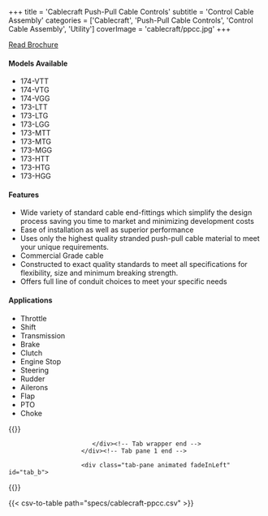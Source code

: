 +++
title = 'Cablecraft Push-Pull Cable Controls'
subtitle = 'Control Cable Assembly'
categories = ['Cablecraft', 'Push-Pull Cable Controls', 'Control Cable Assembly', 'Utility']
coverImage = 'cablecraft/ppcc.jpg'
+++

[Read Brochure](https://cablecraft.com/wp-content/uploads/2024/03/Cablecraft-Product-Catalog.pdf)

#### Models Available

* 174-VTT
* 174-VTG
* 174-VGG
* 173-LTT
* 173-LTG
* 173-LGG
* 173-MTT
* 173-MTG
* 173-MGG
* 173-HTT
* 173-HTG
* 173-HGG


#### Features

* Wide variety of standard cable end-fittings which simplify the design process
  saving you time to market and minimizing development costs
* Ease of installation as well as superior performance
* Uses only the highest quality stranded push-pull cable material to meet your
  unique requirements.
* Commercial Grade cable
* Constructed to exact quality standards to meet all specifications for
  flexibility, size and minimum breaking strength.
* Offers full line of conduit choices to meet your specific needs

#### Applications

* Throttle
* Shift
* Transmission
* Brake
* Clutch
* Engine Stop
* Steering
* Rudder
* Ailerons
* Flap
* PTO
* Choke

{{<renderer>}}

</div>
                              </div><!-- Service 1 end -->

                           </div><!-- Tab wrapper end -->
                        </div><!-- Tab pane 1 end -->

                        <div class="tab-pane animated fadeInLeft" id="tab_b">
{{</renderer>}}

{{< csv-to-table path="specs/cablecraft-ppcc.csv" >}}
